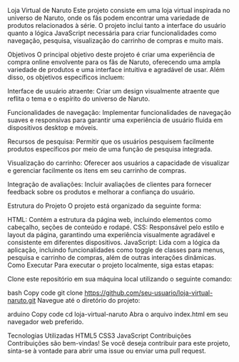Loja Virtual de Naruto
Este projeto consiste em uma loja virtual inspirada no universo de Naruto, onde os fãs podem encontrar uma variedade de produtos relacionados à série. O projeto inclui tanto a interface do usuário quanto a lógica JavaScript necessária para criar funcionalidades como navegação, pesquisa, visualização do carrinho de compras e muito mais.

Objetivos
O principal objetivo deste projeto é criar uma experiência de compra online envolvente para os fãs de Naruto, oferecendo uma ampla variedade de produtos e uma interface intuitiva e agradável de usar. Além disso, os objetivos específicos incluem:

Interface de usuário atraente: Criar um design visualmente atraente que reflita o tema e o espírito do universo de Naruto.

Funcionalidades de navegação: Implementar funcionalidades de navegação suaves e responsivas para garantir uma experiência de usuário fluida em dispositivos desktop e móveis.

Recursos de pesquisa: Permitir que os usuários pesquisem facilmente produtos específicos por meio de uma função de pesquisa integrada.

Visualização do carrinho: Oferecer aos usuários a capacidade de visualizar e gerenciar facilmente os itens em seu carrinho de compras.

Integração de avaliações: Incluir avaliações de clientes para fornecer feedback sobre os produtos e melhorar a confiança do usuário.

Estrutura do Projeto
O projeto está organizado da seguinte forma:

HTML: Contém a estrutura da página web, incluindo elementos como cabeçalho, seções de conteúdo e rodapé.
CSS: Responsável pelo estilo e layout da página, garantindo uma experiência visualmente agradável e consistente em diferentes dispositivos.
JavaScript: Lida com a lógica da aplicação, incluindo funcionalidades como toggle de classes para menus, pesquisa e carrinho de compras, além de outras interações dinâmicas.
Como Executar
Para executar o projeto localmente, siga estas etapas:

Clone este repositório em sua máquina local utilizando o seguinte comando:

bash
Copy code
git clone https://github.com/seu-usuario/loja-virtual-naruto.git
Navegue até o diretório do projeto:

arduino
Copy code
cd loja-virtual-naruto
Abra o arquivo index.html em seu navegador web preferido.

Tecnologias Utilizadas
HTML5
CSS3
JavaScript
Contribuições
Contribuições são bem-vindas! Se você deseja contribuir para este projeto, sinta-se à vontade para abrir uma issue ou enviar uma pull request.

